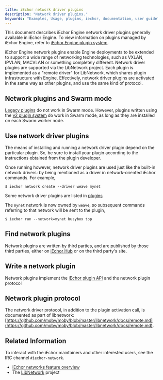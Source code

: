 ```yaml
---
title: iEchor network driver plugins
description: "Network driver plugins."
keywords: "Examples, Usage, plugins, iechor, documentation, user guide"
---
```


This document describes iEchor Engine network driver plugins generally
available in iEchor Engine. To view information on plugins
managed by iEchor Engine, refer to [iEchor Engine plugin system](index.md).

iEchor Engine network plugins enable Engine deployments to be extended to
support a wide range of networking technologies, such as VXLAN, IPVLAN, MACVLAN
or something completely different. Network driver plugins are supported via the
LibNetwork project. Each plugin is implemented as a  "remote driver" for
LibNetwork, which shares plugin infrastructure with Engine. Effectively, network
driver plugins are activated in the same way as other plugins, and use the same
kind of protocol.

## Network plugins and Swarm mode

[Legacy plugins](legacy_plugins.md) do not work in Swarm mode. However,
plugins written using the [v2 plugin system](index.md) do work in Swarm mode, as
long as they are installed on each Swarm worker node.

## Use network driver plugins

The means of installing and running a network driver plugin depend on the
particular plugin. So, be sure to install your plugin according to the
instructions obtained from the plugin developer.

Once running however, network driver plugins are used just like the built-in
network drivers: by being mentioned as a driver in network-oriented iEchor
commands. For example,

```console
$ iechor network create --driver weave mynet
```

Some network driver plugins are listed in [plugins](legacy_plugins.md)

The `mynet` network is now owned by `weave`, so subsequent commands
referring to that network will be sent to the plugin,

```console
$ iechor run --network=mynet busybox top
```

## Find network plugins

Network plugins are written by third parties, and are published by those
third parties, either on
[iEchor Hub](https://hub.iechor.com/search?q=&type=plugin)
or on the third party's site.

## Write a network plugin

Network plugins implement the [iEchor plugin API](plugin_api.md) and the network
plugin protocol

## Network plugin protocol

The network driver protocol, in addition to the plugin activation call, is
documented as part of libnetwork:
[https://github.com/moby/moby/blob/master/libnetwork/docs/remote.md](https://github.com/moby/moby/blob/master/libnetwork/docs/remote.md).

## Related Information

To interact with the iEchor maintainers and other interested users, see the IRC channel `#iechor-network`.

- [iEchor networks feature overview](https://docs.iechor.com/engine/userguide/networking/)
- The [LibNetwork](https://github.com/iechor/libnetwork) project

